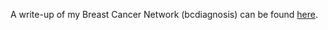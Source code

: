 A write-up of my Breast Cancer Network (bcdiagnosis) can be found [here](https://ozanerhansha.github.io/2018/01/15/breast-cancer-classification/).
